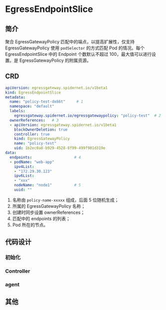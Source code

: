 # EgressEndpointSlice

## 简介
聚合 EgressGatewayPolicy 匹配中的端点，以提高扩展性，仅支持 EgressGatewayPolicy 使用 `podSelector` 的方式匹配 Pod 的情况。每个 EgressEndpointSlice 中的 Endpoint 个数默认不超过 100，最大值可以进行设置。是 EgressGatewayPolicy 的附属资源。

## CRD

```yaml
apiVersion: egressgateway.spidernet.io/v1beta1
kind: EgressEndpointSlice
metadata:
  name: "policy-test-dx66t"     # 1
  namespace: "default"         
  labels:
    egressgateway.spidernet.io/egressgatewaypolicy: "policy-test"  # 2
  ownerReferences:   # 3
  - apiVersion: egressgateway.spidernet.io/v1beta1
    blockOwnerDeletion: true
    controller: true
    kind: EgressGatewayPolicy
    name: "policy-test"
    uid: 1b2ec0a8-b929-4528-8f99-499f981d319e
data:
  endpoints:                   # 4
  - podName: "web-app"         
    ipv4List:
    - "172.29.30.123" 
    ipv6List:
    - "xxx"         
    nodeName: "node1"          # 5
    uuid: ""
```

1. 名称由 `policy-name-xxxxx` 组成，后面 5 位随机生成；
2. 所属的 EgressGatewayPolicy 名称；
3. 创建时同步设置 ownerReferences；
4. 匹配中的 endpoints 的列表；
5. Pod 所在的节点。

## 代码设计

### 初始化

### Controller

### agent

## 其他